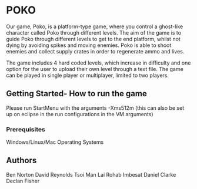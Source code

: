 # POKO 

Our game, Poko, is a platform-type game, where you control a ghost-like character called Poko through different levels. 
The aim of the game is to guide Poko through different levels to get to the end platform, whilst not dying by avoiding spikes
 and moving enemies. Poko is able to shoot enemies and collect supply crates in order to regenerate ammo and lives.

The game includes 4 hard coded levels, which increase in difficulty and one option for the user to upload their own level through a text file. 
The game can be played in single player or multiplayer, limited to two players.

## Getting Started- How to run the game

Please run StartMenu with the arguments -Xms512m (this can also be set up on eclipse in the run configurations in the VM arguments)

### Prerequisites

Windows/Linux/Mac Operating Systems


## Authors
Ben Norton 
David Reynolds 
Tsoi Man Lai
Rohab Imbesat
Daniel Clarke 
Declan Fisher

